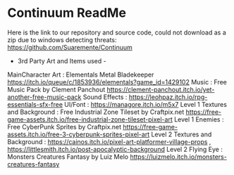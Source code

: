 # Continuum ReadMe

Here is the link to our repository and source code, could not download as a zip due to windows detecting threats: https://github.com/Suaremente/Continuum 

- 3rd Party Art and Items used - 

MainCharacter Art : Elementals Metal Bladekeeper https://itch.io/queue/c/1853936/elementals?game_id=1429102
Music : Free Music Pack by Clement Panchout https://clement-panchout.itch.io/yet-another-free-music-pack
Sound Effects : https://leohpaz.itch.io/rpg-essentials-sfx-free
UI/Font : https://managore.itch.io/m5x7
Level 1 Textures and Background : Free Industrial Zone Tileset by Craftpix.net https://free-game-assets.itch.io/free-industrial-zone-tileset-pixel-art
Level 1 Enemies : Free CyberPunk Sprites by Craftpix.net https://free-game-assets.itch.io/free-3-cyberpunk-sprites-pixel-art 
Level 2 Textures and Background : https://cainos.itch.io/pixel-art-platformer-village-props , https://littlesmith.itch.io/post-apocalyptic-background
Level 2 Flying Eye : Monsters Creatures Fantasy by Luiz Melo https://luizmelo.itch.io/monsters-creatures-fantasy



